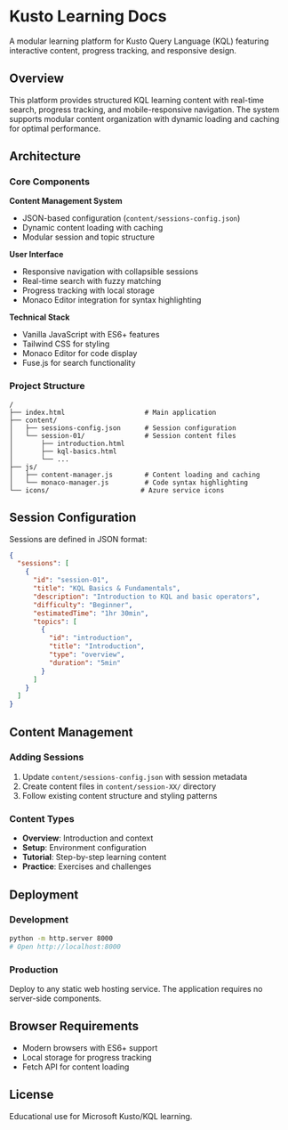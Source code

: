 # Kusto Learning Docs

A modular learning platform for Kusto Query Language (KQL) featuring interactive content, progress tracking, and responsive design.

## Overview

This platform provides structured KQL learning content with real-time search, progress tracking, and mobile-responsive navigation. The system supports modular content organization with dynamic loading and caching for optimal performance.

## Architecture

### Core Components

**Content Management System**

- JSON-based configuration (`content/sessions-config.json`)
- Dynamic content loading with caching
- Modular session and topic structure

**User Interface**

- Responsive navigation with collapsible sessions
- Real-time search with fuzzy matching
- Progress tracking with local storage
- Monaco Editor integration for syntax highlighting

**Technical Stack**

- Vanilla JavaScript with ES6+ features
- Tailwind CSS for styling
- Monaco Editor for code display
- Fuse.js for search functionality

### Project Structure

```
/
├── index.html                    # Main application
├── content/
│   ├── sessions-config.json      # Session configuration
│   └── session-01/               # Session content files
│       ├── introduction.html
│       ├── kql-basics.html
│       └── ...
├── js/
│   ├── content-manager.js        # Content loading and caching
│   └── monaco-manager.js         # Code syntax highlighting
└── icons/                       # Azure service icons
```

## Session Configuration

Sessions are defined in JSON format:

```json
{
  "sessions": [
    {
      "id": "session-01",
      "title": "KQL Basics & Fundamentals",
      "description": "Introduction to KQL and basic operators",
      "difficulty": "Beginner",
      "estimatedTime": "1hr 30min",
      "topics": [
        {
          "id": "introduction",
          "title": "Introduction",
          "type": "overview",
          "duration": "5min"
        }
      ]
    }
  ]
}
```

## Content Management

### Adding Sessions

1. Update `content/sessions-config.json` with session metadata
2. Create content files in `content/session-XX/` directory
3. Follow existing content structure and styling patterns

### Content Types

- **Overview**: Introduction and context
- **Setup**: Environment configuration
- **Tutorial**: Step-by-step learning content
- **Practice**: Exercises and challenges

## Deployment

### Development

```bash
python -m http.server 8000
# Open http://localhost:8000
```

### Production

Deploy to any static web hosting service. The application requires no server-side components.

## Browser Requirements

- Modern browsers with ES6+ support
- Local storage for progress tracking
- Fetch API for content loading

## License

Educational use for Microsoft Kusto/KQL learning.
